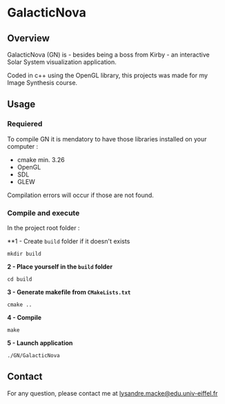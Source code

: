 # GalacticNova

## Overview
GalacticNova (GN) is - besides being a boss from Kirby - an interactive Solar System visualization application. 

Coded in c++ using the OpenGL library, this projects was made for my Image Synthesis course. 

## Usage

### Requiered

To compile GN it is mendatory to have those libraries installed on your computer :

- cmake min. 3.26
- OpenGL
- SDL
- GLEW

Compilation errors will occur if those are not found. 

### Compile and execute

In the project root folder :

**1 - Create ``build`` folder if it doesn't exists
```
mkdir build
```
**2 - Place yourself in the ``build`` folder**
```
cd build
```
**3 - Generate makefile from ``CMakeLists.txt``**
```
cmake ..
```
**4 - Compile**
```
make
```
**5 - Launch application**
```
./GN/GalacticNova
```

## Contact

For any question, please contact me at lysandre.macke@edu.univ-eiffel.fr


